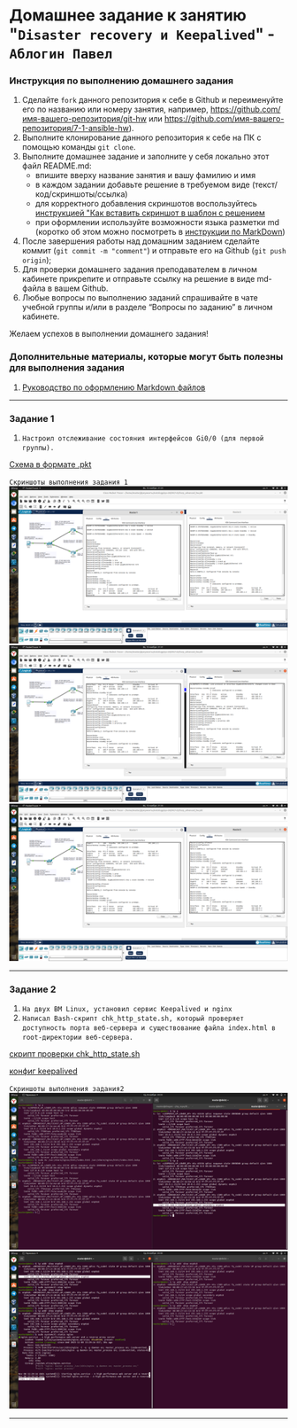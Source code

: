 # Домашнее задание к занятию "`Disaster recovery и Keepalived`" - `Аблогин Павел`


### Инструкция по выполнению домашнего задания

   1. Сделайте `fork` данного репозитория к себе в Github и переименуйте его по названию или номеру занятия, например, https://github.com/имя-вашего-репозитория/git-hw или  https://github.com/имя-вашего-репозитория/7-1-ansible-hw).
   2. Выполните клонирование данного репозитория к себе на ПК с помощью команды `git clone`.
   3. Выполните домашнее задание и заполните у себя локально этот файл README.md:
      - впишите вверху название занятия и вашу фамилию и имя
      - в каждом задании добавьте решение в требуемом виде (текст/код/скриншоты/ссылка)
      - для корректного добавления скриншотов воспользуйтесь [инструкцией "Как вставить скриншот в шаблон с решением](https://github.com/netology-code/sys-pattern-homework/blob/main/screen-instruction.md)
      - при оформлении используйте возможности языка разметки md (коротко об этом можно посмотреть в [инструкции  по MarkDown](https://github.com/netology-code/sys-pattern-homework/blob/main/md-instruction.md))
   4. После завершения работы над домашним заданием сделайте коммит (`git commit -m "comment"`) и отправьте его на Github (`git push origin`);
   5. Для проверки домашнего задания преподавателем в личном кабинете прикрепите и отправьте ссылку на решение в виде md-файла в вашем Github.
   6. Любые вопросы по выполнению заданий спрашивайте в чате учебной группы и/или в разделе “Вопросы по заданию” в личном кабинете.
   
Желаем успехов в выполнении домашнего задания!
   
### Дополнительные материалы, которые могут быть полезны для выполнения задания

1. [Руководство по оформлению Markdown файлов](https://gist.github.com/Jekins/2bf2d0638163f1294637#Code)

---

### Задание 1


1. `Настроил отслеживание состояния интерфейсов Gi0/0 (для первой группы).`

[Схема в формате .pkt](hsrp_advanced_hw.pkt)


`Скриншоты выполнения задания 1`
![Настройка роутеров 1](img/hw_task1_1.png)
![Настройка роутеров 2](img/hw_task1_2.png)
![Настройка роутеров 3](img/hw_task1_3.png)


---

### Задание 2

1. `На двух ВМ Linux, установил сервис Keepalived и nginx`
2. `Написал Bash-скрипт chk_http_state.sh, который проверяет доступность порта веб-сервера и существование файла index.html в root-директории веб-сервера.`

[скрипт проверки chk_http_state.sh](chk_http_state.sh)

[конфиг keepalived](keepalived.conf)


`Скриншоты выполнения задания2`
![Смена плавающего адреса при недоступности index.html](img/dr_hw_task2_1.png)
![Смена плавающего адреса при недоступности порта nginx](img/dr_hw_task2_2.png)


---

